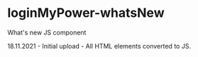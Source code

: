 # loginMyPower-whatsNew
What's new JS component

18.11.2021 - Initial upload - All HTML elements converted to JS.
